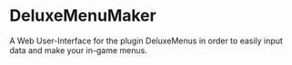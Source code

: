 # DeluxeMenuMaker
A Web User-Interface for the plugin DeluxeMenus in order to easily input data and make your in-game menus.
